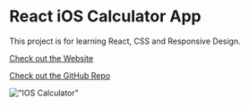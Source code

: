 # React iOS Calculator App
This project is for learning React, CSS and Responsive Design.

[Check out the Website](https://calculator.xaiphersk.com)

[Check out the GitHub Repo](https://github.com/sif332/react-calculator)

!["IOS Calculator"](https://i.imgur.com/1AiJKwF.png)